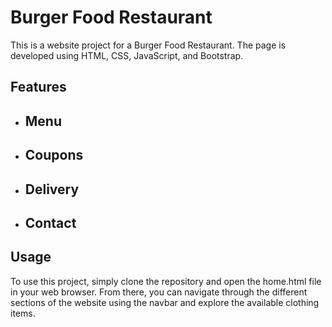 # Burger Food Restaurant

This is a website project for a Burger Food Restaurant. The page is developed using HTML, CSS, JavaScript, and Bootstrap.

## Features

- ## Menu
- ## Coupons
- ## Delivery
- ## Contact

## Usage

To use this project, simply clone the repository and open the home.html file in your web browser. From there, you can navigate through the different sections of the website using the navbar and explore the available clothing items.
